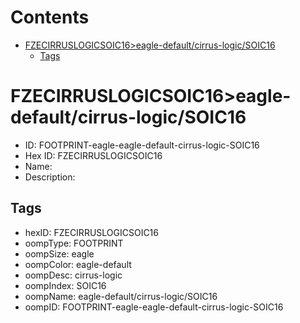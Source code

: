 



Contents
========

* [FZECIRRUSLOGICSOIC16>eagle-default/cirrus-logic/SOIC16](#fzecirruslogicsoic16eagle-defaultcirrus-logicsoic16)
	* [Tags](#tags)

# FZECIRRUSLOGICSOIC16>eagle-default/cirrus-logic/SOIC16

- ID: FOOTPRINT-eagle-eagle-default-cirrus-logic-SOIC16
- Hex ID: FZECIRRUSLOGICSOIC16
- Name: 
- Description: 

## Tags

- hexID: FZECIRRUSLOGICSOIC16
- oompType: FOOTPRINT
- oompSize: eagle
- oompColor: eagle-default
- oompDesc: cirrus-logic
- oompIndex: SOIC16
- oompName: eagle-default/cirrus-logic/SOIC16
- oompID: FOOTPRINT-eagle-eagle-default-cirrus-logic-SOIC16
